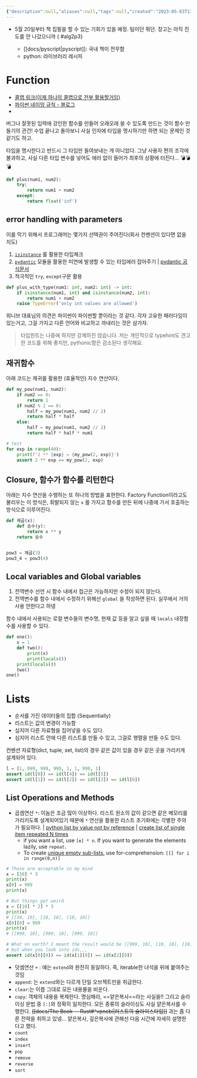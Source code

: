 ```yaml
---
{"description":null,"aliases":null,"tags":null,"created":"2023-05-03T13:04:29","updated":"2023-07-15T21:30:22","title":"20230503 estsoft - python function, list","dg-publish":true,"permalink":"/docs/20230503 estsoft - python function, list/","dgPassFrontmatter":true}
---
```


- 5월 20일부터 책 집필을 할 수 있는 기회가 있을 예정. 팀이던 뭐던. 장고는 아직 진도를 안 나갔으니까
{ #alg2p3}

	- [[docs/pyscript\|pyscript]]: 국내 책이 전무함
	- python: 라이브러리 레시피

# Function

- [콜랩 링크(이제 하나의 콜랩으로 전부 활용할거임)](https://colab.research.google.com/drive/1gxoD01mjta80MkTOlrei1BHSUI0_k9-R#scrollTo=L60Q1h-FDVHD&line=2&uniqifier=1)
- [파이썬 네이밍 규칙 - 블로그](https://dowtech.tistory.com/38)
- 

버그나 잘못된 입력에 강인한 함수를 만들어 오래오래 쓸 수 있도록 만드는 것이 함수 만들기의 관건! 수업 끝나고 돌아보니 사실 인자에 타입을 명시하기만 하면 되는 문제인 것 같기도 하고. 

타입을 명시한다고 반드시 그 타입만 들여보내는 게 아니었다. 그냥 사용자 편의 조각에 불과하고, 사실 다른 타입 변수를 넣어도 에러 없이 들어가 최후의 상황에 터진다... 💣💣💣

```python
def plus(num1, num2):
	try:
		return num1 + num2
	except:
		return float('inf')
```

## error handling with parameters

이를 막기 위해서 프로그래머는 몇가지 선택권이 주어진다(회사 컨벤션이 있다면 없을지도)
1. [`isinstance`](https://docs.python.org/3/library/2to3.html?highlight=isinstance#to3fixer-isinstance) 를 활용한 타입체크
2. [`pydantic`](https://bskyvision.com/entry/python-Pydantic-%EC%9D%B4%ED%95%B4%ED%95%98%EA%B8%B0-data-class%EB%B3%B4%EB%8B%A4-%EB%8D%94-%EB%82%98%EC%9D%80-%EB%93%AF) 모듈을 활용한 미연에 발생할 수 있는 타입에러 잡아주기 | [pydantic 공식문서](https://pydantic.dev/)
3. 적극적인 `try`, `except`구문 활용

```python
def plus_with_type(num1: int, num2: int) -> int:
    if isinstance(num1, int) and isinstance(num2, int):
        return num1 + num2
    raise TypeError('only int values are allowed')
```

위니브 대표님의 의견은 파이썬이 파이썬할 뿐이라는 것 같다. 각자 고유한 패러다임이 있는거고, 그걸 가지고 다른 언어와 비교하고 까내리는 것은 삼가자. 

> 타입힌트는 나중에 하지만 강제하진 않습니다. 저는 개인적으로 typehint도 견고한 코드를 위해 좋지만, pythonic함은 감소된다 생각해요.

## 재귀함수

아래 코드는 재귀를 활용한 (효율적인) 지수 연산이다. 

```python
def my_pow(num1, num2):
    if num2 == 0:
        return 1
    if num2 % 2 == 0:
        half = my_pow(num1, num2 // 2)
        return half * half
    else:
        half = my_pow(num1, num2 // 2)
        return half * half * num1

# test
for exp in range(40):
    print(f'2 ** {exp} = {my_pow(2, exp)}')
    assert 2 ** exp == my_pow(2, exp)

```

## Closure, 함수가 함수를 리턴한다

아래는 지수 연산을 수행하는 또 하나의 방법을 표현한다. Factory Function이라고도 불리우는 이 방식은, 휘발되지 않는 `x` 를 가지고 함수를 만든 뒤에 나중에 가서 호출하는 방식으로 이루어진다.

```python
def 제곱(x):
    def 승수(y):
        return x ** y
    return 승수


pow3 = 제곱(3)
pow3_4 = pow3(4)
```

## Local variables and Global variables

1. 전역변수 선언 시 함수 내에서 접근은 가능하지만 수정이 되지 않는다.
2. 전역변수를 함수 내에서 수정하기 위해선 `global` 을 작성하면 된다. 실무에서 거의 사용 안한다고 하넹

함수 내에서 사용되는 로컬 변수들의 변수명, 현재 값 등을 알고 싶을 때 `locals` 내장함수를 사용할 수 있다.

```python
def one():
    x = 1
    def two():
        print(x)
        print(locals())
    print(locals())
    two()
one()
```

# Lists

- 순서를 가진 데이터들의 집합 (Sequentially)
- 리스트는 값의 변경이 가능함
- 심지어 다른 자료형을 집어넣을 수도 있다.
- 심지어 리스트 안에 다른 리스트를 만들 수 있고, 그걸로 행렬을 만들 수도 있다.

컨벤션 자료형(dict, tuple, set, list)의 경우 같은 값이 있을 경우 같은 곳을 가리키게 설계되어 있다.

```python
l = [1, 999, 999, 999, 1, 1, 999, 1]
assert id(l[0]) == id(l[4]) == id(l[5])
assert id(l[1]) == id(l[2]) == id(l[3]) == id(l[6])
```

## List Operations and Methods

- 곱셈연산 `*`: 이놈은 조금 많이 이상하다. 리스트 원소의 값이 같으면 같은 메모리를 가리키도록 설계되어있기 때문에 `*` 연산을 활용한 리스트 초기화에는 각별한 주의가 필요하다. | [python list by value not by reference](https://stackoverflow.com/questions/8744113/python-list-by-value-not-by-reference) | [create list of single item repeated N times](https://stackoverflow.com/a/3459131) 
	- if you want a list, use `[e] * n`. If you want to generate the elements lazily, use `repeat`.
	- To create [unique empty sub-lists](https://stackoverflow.com/a/7924716/1048186), use for-comprehension: `[[] for i in range(0,n)]`

```python
# Those are acceptable in my mind
x = [10] * 3
print(x)
x[0] = 999
print(x)

# But things get weird
x = [[10] * 2] * 3
print(x)
# [[10, 10], [10, 10], [10, 10]]
x[0][0] = 999
print(x)
# [[999, 10], [999, 10], [999, 10]]

# What on earth? I meant the result would be [[999, 10], [10, 10], [10, 10]]
# but when you look into ids,,,
assert id(x[0][0]) == id(x[1][0]) == id(x[2][0])
```

- 덧셈연산 `+` : 얘는 `extend`와 완전히 동일하다. 즉, iterable한 녀석을 뒤에 붙여주는 것임
- `append`: 는 `extend`와는 다르게 단일 오브젝트만을 취급한다.
- `clear`:는 이름 그대로 모든 내용물을 비운다.
- `copy`: 객체의 내용을 복제한다. 명심해라, ==얕은복사==라는 사실을!! 그리고 슬라이싱 문법 중 `[:]`와 정확히 일치한다. 모든 종류의 슬라이싱도 사실 얕은복사를 수행한다. ~~[[docs/The Book -- Rust#^vpnobi\|러스트의 슬라이스타입]]~~ 과는 좀 다른 전략을 취하고 있넹... 얕은복사, 깊은복사에 관해선 다음 시간에 자세히 설명한다고 했다.
- `count`
- `index`
- `insert`
- `pop`
- `remove`
- `reverse`
- `sort`
